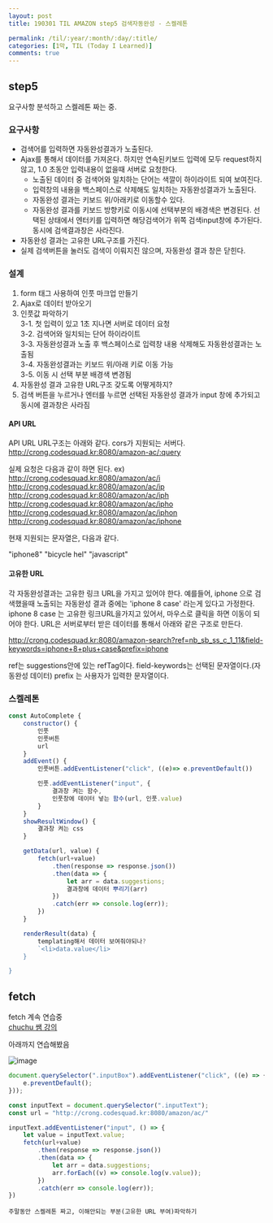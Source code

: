 ```yaml
---
layout: post
title: 190301 TIL AMAZON step5 검색자동완성 - 스켈레톤

permalink: /til/:year/:month/:day/:title/
categories: [1막, TIL (Today I Learned)]
comments: true
---
```


## **step5** 

요구사항 분석하고 스켈레톤 짜는 중.  


### **요구사항**
- 검색어를 입력하면 자동완성결과가 노출된다.
- Ajax를 통해서 데이터를 가져온다. 하지만 연속된키보드 입력에 모두 request하지 않고, 1.0 초동안 입력내용이 없을때 서버로 요청한다. 
    * 노출된 데이터 중 검색어와 일치하는 단어는 색깔이 하이라이트 되여 보여진다.
    * 입력창의 내용을 백스페이스로 삭제해도 일치하는 자동완성결과가 노출된다. 
    * 자동완성 결과는 키보드 위/아래키로 이동할수 있다.
    * 자동완성 결과를 키보드 방향키로 이동시에 선택부분의 배경색은 변경된다. 선택된 상태에서 엔터키를 입력하면 해당검색어가 위쪽 검색input창에 추가된다. 동시에 검색결과창은 사라진다.
- 자동완성 결과는 고유한 URL구조를 가진다. 
- 실제 검색버튼을 눌러도 검색이 이뤄지진 않으며, 자동완성 결과 창은 닫힌다.

### **설계**

1. form 태그 사용하여 인풋 마크업 만들기 
2. Ajax로 데이터 받아오기
3. 인풋값 파악하기  
    3-1. 첫 입력이 있고 1초 지나면 서버로 데이터 요청  
    3-2. 검색어와 일치되는 단어 하이라이트  
    3-3. 자동완성결과 노출 후 백스페이스로 입력창 내용 삭제해도 자동완성결과는 노출됨  
    3-4. 자동완성결과는 키보드 위/아래 키로 이동 가능  
    3-5. 이동 시 선택 부분 배경색 변경됨
4. 자동완성 결과 고유한 URL구조 갖도록 어떻게하지?
5. 검색 버튼을 누르거나 엔터를 누르면 선택된 자동완성 결과가 input 창에 추가되고 동시에 결과창은 사라짐 

#### API URL

API URL
URL구조는 아래와 같다. cors가 지원되는 서버다. 
http://crong.codesquad.kr:8080/amazon-ac/:query

실제 요청은 다음과 같이 하면 된다. 
ex) 
http://crong.codesquad.kr:8080/amazon/ac/i 
http://crong.codesquad.kr:8080/amazon/ac/ip http://crong.codesquad.kr:8080/amazon/ac/iph http://crong.codesquad.kr:8080/amazon/ac/ipho http://crong.codesquad.kr:8080/amazon/ac/iphon http://crong.codesquad.kr:8080/amazon/ac/iphone

현재 지원되는 문자열은, 다음과 같다.

"iphone8"
"bicycle hel"
"javascript"

#### 고유한 URL

각 자동완성결과는 고유한 링크 URL을 가지고 있어야 한다. 예를들어, iphone 으로 검색했을때 노출되는 자동완성 결과 중에는 'iphone 8 case' 라는게 있다고 가정한다. iphone 8 case 는 고유한 링크URL을가지고 있어서, 마우스로 클릭을 하면 이동이 되어야 한다. URL은 서버로부터 받은 데이터를 통해서 아래와 같은 구조로 만든다.

http://crong.codesquad.kr:8080/amazon-search?ref=nb_sb_ss_c_1_11&field-keywords=iphone+8+plus+case&prefix=iphone

ref는 suggestions안에 있는 refTag이다.   field-keywords는 선택된 문자열이다.(자동완성 데이터) prefix 는 사용자가 입력한 문자열이다.

### **스켈레톤**

```js
const AutoComplete {
    constructor() {
        인풋
        인풋버튼
        url
    }
    addEvent() {
        인풋버튼.addEventListener("click", ((e)=> e.preventDefault())

        인풋.addEventListener("input", {
            결과창 켜는 함수,
            인풋창에 데이터 넣는 함수(url, 인풋.value)
        } 
    }
    showResultWindow() {
        결과창 켜는 css
    }

    getData(url, value) {
        fetch(url+value)
            .then(response => response.json())
            .then(data => {
                let arr = data.suggestions;
                결과창에 데이터 뿌리기(arr)
            })
            .catch(err => console.log(err));
        })
    }

    renderResult(data) {
        templating해서 데이터 보여줘야되나? 
        `<li>data.value</li>
    }

}
```

## **fetch**

fetch 계속 연습중  
[chuchu 쌤 강의](https://www.youtube.com/watch?v=6mT3r8Qn1VY)  

아래까지 연습해봤음 

![image](https://user-images.githubusercontent.com/40848630/53623625-01aa7580-3c41-11e9-816a-b92318e05911.png)


```js
document.querySelector(".inputBox").addEventListener("click", ((e) => {
    e.preventDefault();
}));

const inputText = document.querySelector(".inputText");
const url = "http://crong.codesquad.kr:8080/amazon/ac/"

inputText.addEventListener("input", () => {
    let value = inputText.value;
    fetch(url+value)
        .then(response => response.json())
        .then(data => {
            let arr = data.suggestions;
            arr.forEach((v) => console.log(v.value));
        })
        .catch(err => console.log(err));
})
```

```text
주말동안 스켈레톤 짜고, 이해안되는 부분(고유한 URL 부여)파악하기
```

